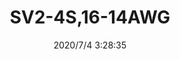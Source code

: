 ﻿---
layout: post 
title: SV2-4S,16-14AWG
tags: 
categories: housing-terminal
overview: SV2-4S,16-14AWG
series: KT
part_number: SV2-4S
thumb_img: static/202007/434-thumb-20200704112913.jpg
small_img: static/202007/434-20200704112913.jpg
date: 2020/7/4 3:28:35
---



